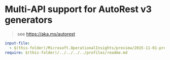 # Multi-API support for AutoRest v3 generators

> see https://aka.ms/autorest

``` yaml $(enable-multi-api)
input-file:
  - $(this-folder)/Microsoft.OperationalInsights/preview/2015-11-01-preview/arm-service-map.json
require: $(this-folder)/../../../../profiles/readme.md
```

